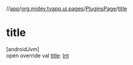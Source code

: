 //[app](../../../index.md)/[org.mjdev.tvapp.ui.pages](../index.md)/[PluginsPage](index.md)/[title](title.md)

# title

[androidJvm]\
open override val [title](title.md): [Int](https://kotlinlang.org/api/latest/jvm/stdlib/kotlin/-int/index.html)
